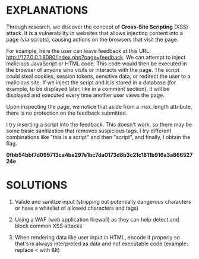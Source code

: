 # EXPLANATIONS

Through research, we discover the concept of **Cross-Site Scripting** (XSS) attack. It is a vulnerability in websites that allows injecting content into a page (via scripts), causing actions on the browsers that visit the page.

For example, here the user can leave feedback at this URL: http://127.0.0.1:8080/index.php?page=feedback. We can attempt to inject malicious JavaScript or HTML code. This code would then be executed in the browser of anyone who visits or interacts with the page. The script could steal cookies, session tokens, sensitive data, or redirect the user to a malicious site. If we inject the script and it is stored in a database (for example, to be displayed later, like in a comment section), it will be displayed and executed every time another user views the page.

Upon inspecting the page, we notice that aside from a max_length attribute, there is no protection on the feedback submitted.

I try inserting a script <script>alert('Hello, everyone!')</script> into the feedback. This doesn't work, so there may be some basic sanitization that removes suspicious tags. I try different combinations like "this is a script" and then "script", and finally, I obtain the flag.

**0fbb54bbf7d099713ca4be297e1bc7da0173d8b3c21c1811b916a3a86652724e**

# SOLUTIONS

1. Valide and sanitize input (stripping out potentially dangerous characters or have a whitelist of allowed characters and tags)

2. Using a WAF (web application firewall) as they can help detect and block common XSS attacks

3. When rendering data like user input in HTML, encode it properly so that's is always interpreted as data and not executable code (example: replace < with &lt)
